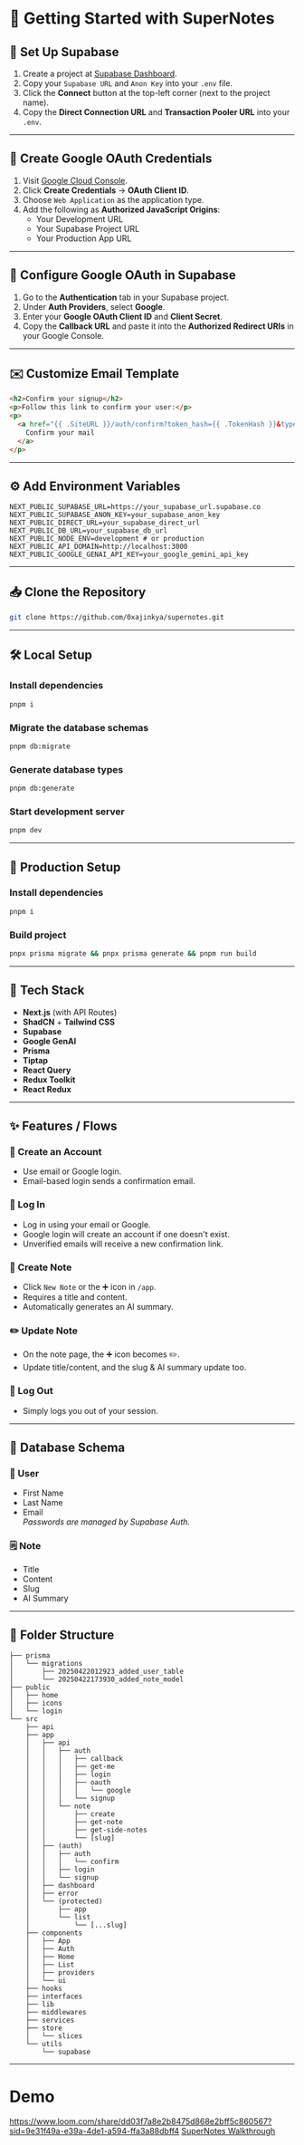 # 🚀 Getting Started with SuperNotes

## 🧩 Set Up Supabase

1. Create a project at [Supabase Dashboard](https://supabase.com/dashboard/projects).
2. Copy your `Supabase URL` and `Anon Key` into your `.env` file.
3. Click the **Connect** button at the top-left corner (next to the project name).
4. Copy the **Direct Connection URL** and **Transaction Pooler URL** into your `.env`.

---

## 🔐 Create Google OAuth Credentials

1. Visit [Google Cloud Console](https://console.cloud.google.com/apis/credentials).
2. Click **Create Credentials** → **OAuth Client ID**.
3. Choose `Web Application` as the application type.
4. Add the following as **Authorized JavaScript Origins**:
   - Your Development URL
   - Your Supabase Project URL
   - Your Production App URL

---

## 🔧 Configure Google OAuth in Supabase

1. Go to the **Authentication** tab in your Supabase project.
2. Under **Auth Providers**, select **Google**.
3. Enter your **Google OAuth Client ID** and **Client Secret**.
4. Copy the **Callback URL** and paste it into the **Authorized Redirect URIs** in your Google Console.

---

## ✉️ Customize Email Template

```html
<h2>Confirm your signup</h2>
<p>Follow this link to confirm your user:</p>
<p>
  <a href="{{ .SiteURL }}/auth/confirm?token_hash={{ .TokenHash }}&type=email">
    Confirm your mail
  </a>
</p>
```

---

## ⚙️ Add Environment Variables

```env
NEXT_PUBLIC_SUPABASE_URL=https://your_supabase_url.supabase.co
NEXT_PUBLIC_SUPABASE_ANON_KEY=your_supabase_anon_key
NEXT_PUBLIC_DIRECT_URL=your_supabase_direct_url
NEXT_PUBLIC_DB_URL=your_supabase_db_url
NEXT_PUBLIC_NODE_ENV=development # or production
NEXT_PUBLIC_API_DOMAIN=http://localhost:3000
NEXT_PUBLIC_GOOGLE_GENAI_API_KEY=your_google_gemini_api_key
```

---

## 📥 Clone the Repository

```bash
git clone https://github.com/0xajinkya/supernotes.git 
```

---

## 🛠️ Local Setup

### Install dependencies

```bash
pnpm i
```

### Migrate the database schemas

```bash
pnpm db:migrate
```

### Generate database types

```bash
pnpm db:generate
```

### Start development server

```bash
pnpm dev
```

---

## 🚀 Production Setup

### Install dependencies

```bash
pnpm i
```

### Build project

```bash
pnpx prisma migrate && pnpx prisma generate && pnpm run build
```

---

## 🧱 Tech Stack

- **Next.js** (with API Routes)
- **ShadCN** + **Tailwind CSS**
- **Supabase**
- **Google GenAI**
- **Prisma**
- **Tiptap**
- **React Query**
- **Redux Toolkit**
- **React Redux**

---

## ✨ Features / Flows

### 🔐 Create an Account
- Use email or Google login.
- Email-based login sends a confirmation email.

### 🔑 Log In
- Log in using your email or Google.
- Google login will create an account if one doesn't exist.
- Unverified emails will receive a new confirmation link.

### 📝 Create Note
- Click `New Note` or the ➕ icon in `/app`.
- Requires a title and content.
- Automatically generates an AI summary.

### ✏️ Update Note
- On the note page, the ➕ icon becomes ✏️.
- Update title/content, and the slug & AI summary update too.

### 🚪 Log Out
- Simply logs you out of your session.

---

## 🧬 Database Schema

### 👤 User
- First Name
- Last Name
- Email  
*Passwords are managed by Supabase Auth.*

### 🗒️ Note
- Title
- Content
- Slug
- AI Summary

---

## 📁 Folder Structure

```
├── prisma
│   └── migrations
│       ├── 20250422012923_added_user_table
│       └── 20250422173930_added_note_model
├── public
│   ├── home
│   ├── icons
│   └── login
└── src
    ├── api
    ├── app
    │   ├── api
    │   │   ├── auth
    │   │   │   ├── callback
    │   │   │   ├── get-me
    │   │   │   ├── login
    │   │   │   ├── oauth
    │   │   │   │   └── google
    │   │   │   └── signup
    │   │   └── note
    │   │       ├── create
    │   │       ├── get-note
    │   │       ├── get-side-notes
    │   │       └── [slug]
    │   ├── (auth)
    │   │   ├── auth
    │   │   │   └── confirm
    │   │   ├── login
    │   │   └── signup
    │   ├── dashboard
    │   ├── error
    │   └── (protected)
    │       ├── app
    │       └── list
    │           └── [...slug]
    ├── components
    │   ├── App
    │   ├── Auth
    │   ├── Home
    │   ├── List
    │   ├── providers
    │   └── ui
    ├── hooks
    ├── interfaces
    ├── lib
    ├── middlewares
    ├── services
    ├── store
    │   └── slices
    └── utils
        └── supabase
```

---

# Demo
https://www.loom.com/share/dd03f7a8e2b8475d868e2bff5c860567?sid=9e31f49a-e39a-4de1-a594-ffa3a88dbff4
[SuperNotes Walkthrough](https://www.loom.com/share/dd03f7a8e2b8475d868e2bff5c860567?sid=9e31f49a-e39a-4de1-a594-ffa3a88dbff4)